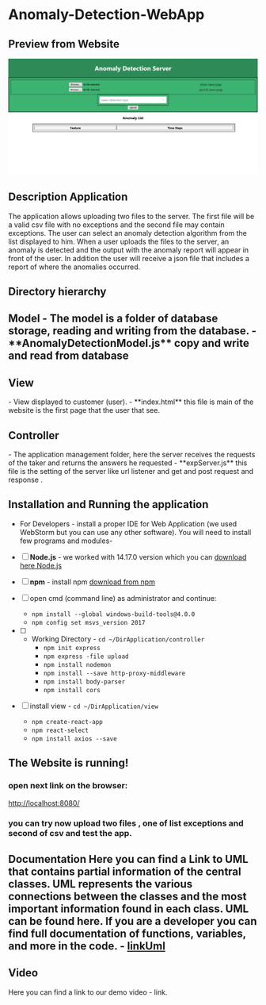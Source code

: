 <h1>Anomaly-Detection-WebApp</h1>

<h2>Preview from Website</h2>

!["Preview Website"](./prewebsite.jpeg)

<h2>Description Application</h2>
The application allows uploading two files to the server.
The first file will be a valid csv file with no exceptions and the second file may contain exceptions.
The user can select an anomaly detection algorithm from the list displayed to him. When a user uploads the files to the server, an anomaly is detected and the output with the anomaly report will appear in front of the user.
In addition the user will receive a json file that includes a report of where the anomalies occurred.

<h2>Directory hierarchy</h2>

  <h2>Model
  - The model is a folder of database storage, reading and writing from the database.
  - **AnomalyDetectionModel.js** copy and write and read from database 
   

  <h2>View</h2>
  - View displayed to customer (user).
   - **index.html** this file is main of the website is the first page that the user that see.
  <h2>Controller</h2>
  - The application management folder, here the server receives the requests of the taker and returns the answers he requested
    - **expServer.js** this file is the setting of the server
      like url  listener and get and post request and response .

<h2>Installation and Running the application</h2>

- For Developers - install a proper IDE for Web Application (we used WebStorm but you can use any other software). You will need to install few programs and modules-
-[ ]  **Node.js** - we worked with 14.17.0 version which you can [download here Node.js]("https://nodejs.org/en/download/")
 -[ ]  **npm** - install npm [download from npm]("https://www.npmjs.com/get-npm")
   -[ ]  open cmd (command line) as administrator and continue:
       - `npm install --global windows-build-tools@4.0.0`
       - `npm config set msvs_version 2017`
   -[ ] - Working Directory - `cd ~/DirApplication/controller`
       - `npm init express`  
       - `npm express -file upload`  
       - `npm install nodemon`
       - `npm install --save http-proxy-middleware`
       - `npm install body-parser`
       - `npm install cors`
    
   -[ ]  install view - `cd ~/DirApplication/view`
       - `npm create-react-app`
       - `npm react-select`
       - `npm install axios --save`
    
<h2>The Website is running!</h2>
<h3>open next link on the browser:</h3>
 <a href ="http://localhost:8080/">http://localhost:8080/</a>
        
<h3>you can try now upload two files , one of list exceptions and second of csv and test the app.</h3>

<h2>Documentation
Here you can find a Link to UML that contains partial information of the central classes. UML represents the various connections between the classes and the most important information found in each class. UML can be found here. If you are a developer you can find full documentation of functions, variables, and more in the code.
- <a href="https://viewer.diagrams.net/?highlight=0000ff&edit=_blank&layers=1&nav=1&title=umlwebapp.html#R7Vvrc9o4EP9rmMl9CIOfwMdA%2Brib9C7TZNrrp47ACqiVLU4WAfrX38qW%2FJINpuHRTriZS631Wki7P%2B9L644zDtfvOFrMP7AA047dC9Yd57Zj2%2F2BDX8lYZMSXMdPCTNOgpRk5YQH8gMrYk9RlyTAcYlRMEYFWZSJUxZFeCpKNMQ5W5XZnhgt%2F%2BoCzbBBeJgialI%2Fk0DMFdXq9fIb7zGZzdVPDzx1Y4Km32ecLSP1exGLcHonRHoaxRrPUcBWBZLzpuOMOWMivQrXY0ylVLXE0ufeNtzNlsxxJNo88KflXL97%2FufDjHxcs%2FX7G9uO3117am1io0WBA5CMGjIu5mzGIkTf5NRRsl0sZ%2B3BKOe5Y2wBRAuI37AQG6VmtBQMSHMRUnUXr4n4Vz7e7Xtq%2BEXNJq9v18XBRg8iwTfFp%2BT4i55RDvLnkpF%2B8IlFQi3FkeN0x3KbjYJUpJgt%2BRRriA99y%2FKGTz0fDwd4cG31FU4Rn2GxRcRWpmt4ezALMSwOnuOYIkGey4tACsezjC9XKFwondbrt3GFz4gutXLXiwfMnzE31B6vSEhRhMuaSmSnmOQYUTKL4HoKooJJnBFMJQi8RzfqhpAQGE3nhAZ3aMOWUjCxgJdEj0ZzxskPmBbp34DbXCvI9kscD%2FJJpUaOY%2BC511qyMtIdioXimTJK0SImk2zBIWiHRCMmBAsVk97pW0LpmFHGEwE4T8l%2FBryztzadPyRTdU3RBNNR9vrrmRIDIDfF2ffMliSiLPycYpLSfYtCQiVUP2EeoAiVAWvZjeCUksfrAsmEmLrrKgOkbHNmdFcFS%2Bcr2rxg5Cxt5A6LyqGBSgOMlFSB2EqeGp0UP4kabIYkCBIDFi%2FQlESzx8RcXVs55S558NbJKR%2BVOJwEGAIJlGIrQ8A9i4kgTM7PU97RgpFIJCLzRh3vNqFwMWYRbAKRRI0YMLvCErcjU8HNL%2FJulWsd%2B%2B1UPDiCgrW%2FKyl4JPfIYnG1kG7RHnP8Xxde3z8M1cMGRZ3qq6%2FO3tpPLVNZ0a6paElazYnAD0CXa1pBwCPdHMz3RBNLMAcc4agGEGXFj0AO417XkxCwxzC28vF5UOG47VCh0XNYWJjeKIUFeM8rsVngFBXJX4kLn0o5TMBT%2BbNcIheknAQpfksXcQik1AZNfgNYKIkFjq6kQC62YysiDGW3AkkjIgYtPcrRENFkPpYxvooh3QA9jFiwgT3GmF%2BwcUpsWDpMPRs4LAMcIADBKeQDNbnOy7HQmP9kMWadrsuZRTUvLeZabis9bQ%2F77XLYb7mmTbd7NUrqHyDqr1WSbSjpE8GrV6od1%2F%2FV1OMY6lFlvlepH6eiH%2Ffs%2BmmRNxeKOMWqSnMV7KAQtntDU0RWnRvoHUtGVl3u6aNQ4ieaxPIfAiBadxP0XmKEn48RmiHaHCYMzh0lmCaOY5DEZzz5RASi8QURp0XE8IQFiXpEuAYiPuKYLqn4K2ZR9xsgoncN%2FwMRaGMWLnCExaU4cW7gWHaNN651NUdDjlmhiCmeijsSiwQ3F4icGSLuuSsWOisuQCQNPr5dHM2JweCfPfQwKxTVwPRmscgdzphjJHDucC5wOSVc3LPXswa7kz0cBTey9QVGE8rkOXma9FWJwCePujuF0%2FbCuHrYX0gRdZuGbtlIejS6umOjvksjXeWLmyu0e9%2FdXNGQotZprnXHhZruXgK1UE9zKulu3ytPke5IPZUDwJjI9Qbdvl2Zy%2B36fuU0Nt28MR%2FoF20KbOp9aly306tfd9PynIZ9NvIP9uN3t68HLtId5m9PptcX1B7NwsBNxEJEN7dYQNhGWFRf7SqUVIolpqQb5EVdLjW2ec%2FGl5T0Aa1LjPu2wxS7TfS4pimllandqyDt1fShZFgqWlnPPpKVtU2nHCRoSKFBcHyVjhl%2FTA%2BogTliHO6BBcV%2Fo1DRUAolTWw8fTq9k%2F5tHHKhJbJlQ0stVo7mkWvbF07hkXc0iBUdda8Lq2zdTwmDe8wJiEfW4l%2FgvffS5zEcc9muOMNKdbmtX7ZspzyRX5mowSEfzEeZQZ9lYOzXOX1pAcwDOA2vEo1kLdkFILl1huBop5jmOYxpCV6bloYVJdW49pMqyTHDPefVK8mtvEqu7Z1ZS3VFkd8hy82%2FRegUPkRQT235FOHn%2FGtjK%2BXu7Ng5nRO2Kl5Y28m9s%2BN%2BZSLX7toDr2%2B56m8rn7x3klxdvtvfukrH3ZN%2FuB%2B%2Fu309x0mSHbNgHfOp8Uq%2BipT4RNFNRc3u0DTJ9eda7tGMsnlIrtLbr4EulXxdCgITQa7lKElkl6WqCmiylun9ZsJJ0Io1hCSz4Q6JxoRPQZG1tx9IuKC41W8ISIJiSIVw47nMJXHfYTT2SdzrAa2P4g8P6DZpVSHMYItE2MXvFaMg%2Fx6rEn8EBIUsCh7nJKqYNMutBCJJPLDz68odEJooQ7WfkdodcjSaKN1bqx3RQaKFag3Ycyp1m7bRglctKjpet1KWP1CEUO1200tu9OBVfnc7v1cVyb785fXsGyHAMP8UOWXPv%2FR23vwP">linkUml</a>

<h2>Video</h2>
Here you can find a link to our demo video - link.
